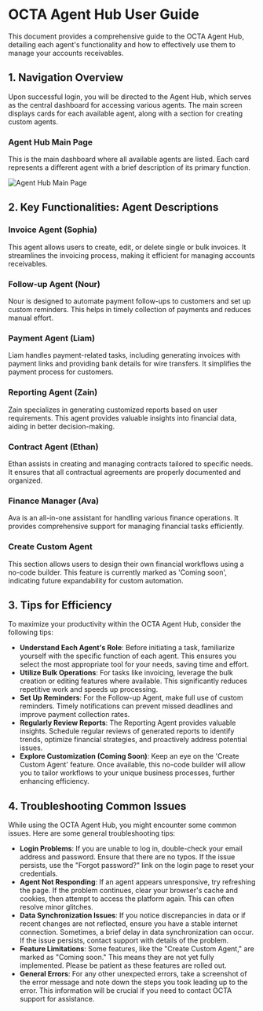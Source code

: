 # OCTA Agent Hub User Guide

This document provides a comprehensive guide to the OCTA Agent Hub, detailing each agent's functionality and how to effectively use them to manage your accounts receivables.

## 1. Navigation Overview

Upon successful login, you will be directed to the Agent Hub, which serves as the central dashboard for accessing various agents. The main screen displays cards for each available agent, along with a section for creating custom agents.




### Agent Hub Main Page

This is the main dashboard where all available agents are listed. Each card represents a different agent with a brief description of its primary function.

![Agent Hub Main Page](/home/ubuntu/screenshots/app_weareocta_2025-07-17_13-22-04_8481.webp)




## 2. Key Functionalities: Agent Descriptions




### Invoice Agent (Sophia)
This agent allows users to create, edit, or delete single or bulk invoices. It streamlines the invoicing process, making it efficient for managing accounts receivables.

### Follow-up Agent (Nour)
Nour is designed to automate payment follow-ups to customers and set up custom reminders. This helps in timely collection of payments and reduces manual effort.

### Payment Agent (Liam)
Liam handles payment-related tasks, including generating invoices with payment links and providing bank details for wire transfers. It simplifies the payment process for customers.

### Reporting Agent (Zain)
Zain specializes in generating customized reports based on user requirements. This agent provides valuable insights into financial data, aiding in better decision-making.

### Contract Agent (Ethan)
Ethan assists in creating and managing contracts tailored to specific needs. It ensures that all contractual agreements are properly documented and organized.

### Finance Manager (Ava)
Ava is an all-in-one assistant for handling various finance operations. It provides comprehensive support for managing financial tasks efficiently.

### Create Custom Agent
This section allows users to design their own financial workflows using a no-code builder. This feature is currently marked as 'Coming soon', indicating future expandability for custom automation.




## 3. Tips for Efficiency

To maximize your productivity within the OCTA Agent Hub, consider the following tips:

*   **Understand Each Agent's Role**: Before initiating a task, familiarize yourself with the specific function of each agent. This ensures you select the most appropriate tool for your needs, saving time and effort.
*   **Utilize Bulk Operations**: For tasks like invoicing, leverage the bulk creation or editing features where available. This significantly reduces repetitive work and speeds up processing.
*   **Set Up Reminders**: For the Follow-up Agent, make full use of custom reminders. Timely notifications can prevent missed deadlines and improve payment collection rates.
*   **Regularly Review Reports**: The Reporting Agent provides valuable insights. Schedule regular reviews of generated reports to identify trends, optimize financial strategies, and proactively address potential issues.
*   **Explore Customization (Coming Soon)**: Keep an eye on the 'Create Custom Agent' feature. Once available, this no-code builder will allow you to tailor workflows to your unique business processes, further enhancing efficiency.




## 4. Troubleshooting Common Issues

While using the OCTA Agent Hub, you might encounter some common issues. Here are some general troubleshooting tips:

*   **Login Problems**: If you are unable to log in, double-check your email address and password. Ensure that there are no typos. If the issue persists, use the "Forgot password?" link on the login page to reset your credentials.
*   **Agent Not Responding**: If an agent appears unresponsive, try refreshing the page. If the problem continues, clear your browser's cache and cookies, then attempt to access the platform again. This can often resolve minor glitches.
*   **Data Synchronization Issues**: If you notice discrepancies in data or if recent changes are not reflected, ensure you have a stable internet connection. Sometimes, a brief delay in data synchronization can occur. If the issue persists, contact support with details of the problem.
*   **Feature Limitations**: Some features, like the "Create Custom Agent," are marked as "Coming soon." This means they are not yet fully implemented. Please be patient as these features are rolled out.
*   **General Errors**: For any other unexpected errors, take a screenshot of the error message and note down the steps you took leading up to the error. This information will be crucial if you need to contact OCTA support for assistance.



